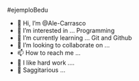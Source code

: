 #ejemploBedu
- 👋 Hi, I’m @Ale-Carrasco
- 👀 I’m interested in ... Programming 
- 🌱 I’m currently learning ... Git and Github
- 💞️ I’m looking to collaborate on ... 
- 📫 How to reach me ...
- 💼 I like hard work ....
- 🏹 Saggitarious ...

<!---
Ale-Carrasco/Ale-Carrasco is a ✨ special ✨ repository because its `README.md` (this file) appears on your GitHub profile.
You can click the Preview link to take a look at your changes.
--->